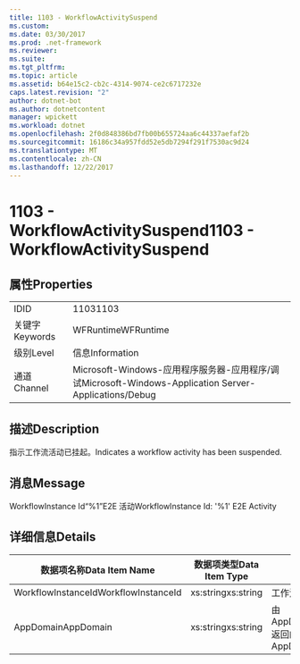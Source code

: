 ```yaml
---
title: 1103 - WorkflowActivitySuspend
ms.custom: 
ms.date: 03/30/2017
ms.prod: .net-framework
ms.reviewer: 
ms.suite: 
ms.tgt_pltfrm: 
ms.topic: article
ms.assetid: b64e15c2-cb2c-4314-9074-ce2c6717232e
caps.latest.revision: "2"
author: dotnet-bot
ms.author: dotnetcontent
manager: wpickett
ms.workload: dotnet
ms.openlocfilehash: 2f0d848386bd7fb00b655724aa6c44337aefaf2b
ms.sourcegitcommit: 16186c34a957fdd52e5db7294f291f7530ac9d24
ms.translationtype: MT
ms.contentlocale: zh-CN
ms.lasthandoff: 12/22/2017
---
```

# <a name="1103---workflowactivitysuspend"></a><span data-ttu-id="e55f8-102">1103 - WorkflowActivitySuspend</span><span class="sxs-lookup"><span data-stu-id="e55f8-102">1103 - WorkflowActivitySuspend</span></span>
## <a name="properties"></a><span data-ttu-id="e55f8-103">属性</span><span class="sxs-lookup"><span data-stu-id="e55f8-103">Properties</span></span>  
  
|||  
|-|-|  
|<span data-ttu-id="e55f8-104">ID</span><span class="sxs-lookup"><span data-stu-id="e55f8-104">ID</span></span>|<span data-ttu-id="e55f8-105">1103</span><span class="sxs-lookup"><span data-stu-id="e55f8-105">1103</span></span>|  
|<span data-ttu-id="e55f8-106">关键字</span><span class="sxs-lookup"><span data-stu-id="e55f8-106">Keywords</span></span>|<span data-ttu-id="e55f8-107">WFRuntime</span><span class="sxs-lookup"><span data-stu-id="e55f8-107">WFRuntime</span></span>|  
|<span data-ttu-id="e55f8-108">级别</span><span class="sxs-lookup"><span data-stu-id="e55f8-108">Level</span></span>|<span data-ttu-id="e55f8-109">信息</span><span class="sxs-lookup"><span data-stu-id="e55f8-109">Information</span></span>|  
|<span data-ttu-id="e55f8-110">通道</span><span class="sxs-lookup"><span data-stu-id="e55f8-110">Channel</span></span>|<span data-ttu-id="e55f8-111">Microsoft-Windows-应用程序服务器-应用程序/调试</span><span class="sxs-lookup"><span data-stu-id="e55f8-111">Microsoft-Windows-Application Server-Applications/Debug</span></span>|  
  
## <a name="description"></a><span data-ttu-id="e55f8-112">描述</span><span class="sxs-lookup"><span data-stu-id="e55f8-112">Description</span></span>  
 <span data-ttu-id="e55f8-113">指示工作流活动已挂起。</span><span class="sxs-lookup"><span data-stu-id="e55f8-113">Indicates a workflow activity has been suspended.</span></span>  
  
## <a name="message"></a><span data-ttu-id="e55f8-114">消息</span><span class="sxs-lookup"><span data-stu-id="e55f8-114">Message</span></span>  
 <span data-ttu-id="e55f8-115">WorkflowInstance Id“%1”E2E 活动</span><span class="sxs-lookup"><span data-stu-id="e55f8-115">WorkflowInstance Id: '%1' E2E Activity</span></span>  
  
## <a name="details"></a><span data-ttu-id="e55f8-116">详细信息</span><span class="sxs-lookup"><span data-stu-id="e55f8-116">Details</span></span>  
  
|<span data-ttu-id="e55f8-117">数据项名称</span><span class="sxs-lookup"><span data-stu-id="e55f8-117">Data Item Name</span></span>|<span data-ttu-id="e55f8-118">数据项类型</span><span class="sxs-lookup"><span data-stu-id="e55f8-118">Data Item Type</span></span>|<span data-ttu-id="e55f8-119">描述</span><span class="sxs-lookup"><span data-stu-id="e55f8-119">Description</span></span>|  
|--------------------|--------------------|-----------------|  
|<span data-ttu-id="e55f8-120">WorkflowInstanceId</span><span class="sxs-lookup"><span data-stu-id="e55f8-120">WorkflowInstanceId</span></span>|<span data-ttu-id="e55f8-121">xs:string</span><span class="sxs-lookup"><span data-stu-id="e55f8-121">xs:string</span></span>|<span data-ttu-id="e55f8-122">工作流实例 ID。</span><span class="sxs-lookup"><span data-stu-id="e55f8-122">The workflow instance id.</span></span>|  
|<span data-ttu-id="e55f8-123">AppDomain</span><span class="sxs-lookup"><span data-stu-id="e55f8-123">AppDomain</span></span>|<span data-ttu-id="e55f8-124">xs:string</span><span class="sxs-lookup"><span data-stu-id="e55f8-124">xs:string</span></span>|<span data-ttu-id="e55f8-125">由 AppDomain.CurrentDomain.FriendlyName 返回的字符串。</span><span class="sxs-lookup"><span data-stu-id="e55f8-125">The string returned by AppDomain.CurrentDomain.FriendlyName.</span></span>|
